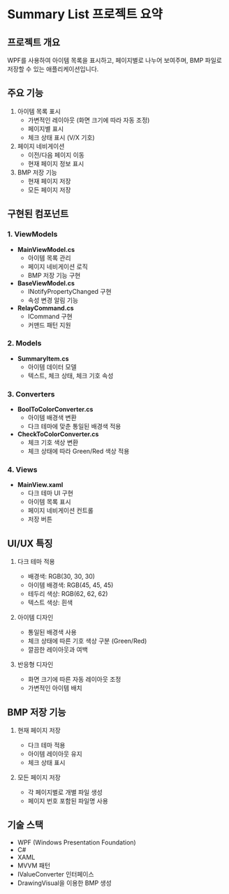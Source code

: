 # Summary List 프로젝트 요약

## 프로젝트 개요

WPF를 사용하여 아이템 목록을 표시하고, 페이지별로 나누어 보여주며, BMP 파일로 저장할 수 있는 애플리케이션입니다.

## 주요 기능

1. 아이템 목록 표시
   - 가변적인 레이아웃 (화면 크기에 따라 자동 조정)
   - 페이지별 표시
   - 체크 상태 표시 (V/X 기호)
2. 페이지 네비게이션
   - 이전/다음 페이지 이동
   - 현재 페이지 정보 표시
3. BMP 저장 기능
   - 현재 페이지 저장
   - 모든 페이지 저장

## 구현된 컴포넌트

### 1. ViewModels

- **MainViewModel.cs**
  - 아이템 목록 관리
  - 페이지 네비게이션 로직
  - BMP 저장 기능 구현
- **BaseViewModel.cs**
  - INotifyPropertyChanged 구현
  - 속성 변경 알림 기능
- **RelayCommand.cs**
  - ICommand 구현
  - 커맨드 패턴 지원

### 2. Models

- **SummaryItem.cs**
  - 아이템 데이터 모델
  - 텍스트, 체크 상태, 체크 기호 속성

### 3. Converters

- **BoolToColorConverter.cs**
  - 아이템 배경색 변환
  - 다크 테마에 맞춘 통일된 배경색 적용
- **CheckToColorConverter.cs**
  - 체크 기호 색상 변환
  - 체크 상태에 따라 Green/Red 색상 적용

### 4. Views

- **MainView.xaml**
  - 다크 테마 UI 구현
  - 아이템 목록 표시
  - 페이지 네비게이션 컨트롤
  - 저장 버튼

## UI/UX 특징

1. 다크 테마 적용

   - 배경색: RGB(30, 30, 30)
   - 아이템 배경색: RGB(45, 45, 45)
   - 테두리 색상: RGB(62, 62, 62)
   - 텍스트 색상: 흰색

2. 아이템 디자인

   - 통일된 배경색 사용
   - 체크 상태에 따른 기호 색상 구분 (Green/Red)
   - 깔끔한 레이아웃과 여백

3. 반응형 디자인
   - 화면 크기에 따른 자동 레이아웃 조정
   - 가변적인 아이템 배치

## BMP 저장 기능

1. 현재 페이지 저장

   - 다크 테마 적용
   - 아이템 레이아웃 유지
   - 체크 상태 표시

2. 모든 페이지 저장
   - 각 페이지별로 개별 파일 생성
   - 페이지 번호 포함된 파일명 사용

## 기술 스택

- WPF (Windows Presentation Foundation)
- C#
- XAML
- MVVM 패턴
- IValueConverter 인터페이스
- DrawingVisual을 이용한 BMP 생성
